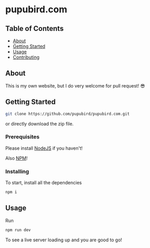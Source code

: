 # pupubird.com

## Table of Contents

- [About](#about)
- [Getting Started](#getting_started)
- [Usage](#usage)
- [Contributing](../CONTRIBUTING.md)

## About <a name = "about"></a>

This is my own website, but I do very welcome for pull request! 😎

## Getting Started <a name = "getting_started"></a>

```bash
git clone https://github.com/pupubird/pupubird.com.git
```

or directly download the zip file.

### Prerequisites

Please install [NodeJS](https://nodejs.org/en/download/) if you haven't!

Also [NPM](https://www.npmjs.com/get-npm)!

### Installing

To start, install all the dependencies

```bash
npm i
```

## Usage <a name = "usage"></a>

Run

```bash
npm run dev
```

To see a live server loading up and you are good to go!
